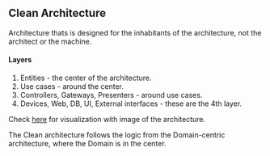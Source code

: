 ## Clean Architecture

Architecture thats is designed for the inhabitants of the architecture, not the architect or the machine.

#### Layers

1. Entities - the center of the architecture.
2. Use cases - around the center.
3. Controllers, Gateways, Presenters - around use cases.
4. Devices, Web, DB, UI, External interfaces - these are the 4th layer.

Check [here](https://blog.cleancoder.com/uncle-bob/images/2012-08-13-the-clean-architecture/CleanArchitecture.jpg) for visualization with image of the architecture.

The Clean architecture follows the logic from the Domain-centric architecture, where the Domain is in the center.
